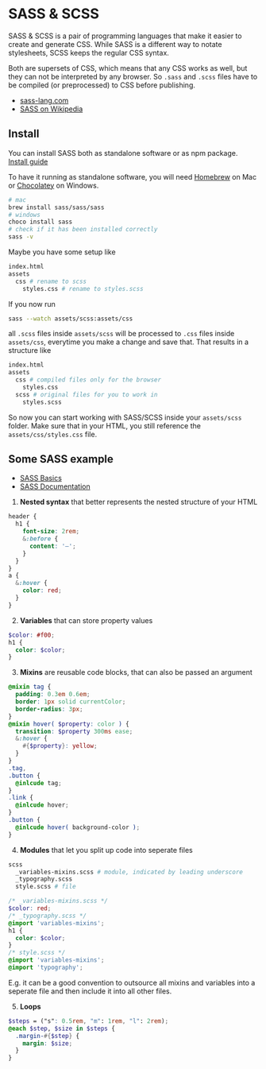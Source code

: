 # SASS & SCSS

SASS & SCSS is a pair of programming languages that make it easier to create and generate CSS. While SASS is a different way to notate stylesheets, SCSS keeps the regular CSS syntax.

Both are supersets of CSS, which means that any CSS works as well, but they can not be interpreted by any browser. So `.sass` and `.scss` files have to be compiled (or preprocessed) to CSS before publishing.

- [sass-lang.com](https://sass-lang.com)
- [SASS on Wikipedia](https://de.wikipedia.org/wiki/Sass_(Stylesheet-Sprache))

## Install

You can install SASS both as standalone software or as npm package.
[Install guide](https://sass-lang.com/install)

To have it running as standalone software, you will need [Homebrew](https://brew.sh) on Mac or [Chocolatey](https://chocolatey.org) on Windows.

```bash
# mac
brew install sass/sass/sass
# windows
choco install sass
# check if it has been installed correctly
sass -v
```

Maybe you have some setup like
```bash
index.html
assets
  css # rename to scss
    styles.css # rename to styles.scss
```
If you now run
```bash
sass --watch assets/scss:assets/css
```
all `.scss` files inside `assets/scss` will be processed to `.css` files inside `assets/css`, everytime you make a change and save that. That results in a structure like
```bash
index.html
assets
  css # compiled files only for the browser
    styles.css
  scss # original files for you to work in
    styles.scss
```
So now you can start working with SASS/SCSS inside your `assets/scss` folder. Make sure that in your HTML, you still reference the `assets/css/styles.css` file.

## Some SASS example

- [SASS Basics](https://sass-lang.com/guide)
- [SASS Documentation](https://sass-lang.com/documentation)

1. **Nested syntax** that better represents the nested structure of your HTML
```scss
header {
  h1 {
    font-size: 2rem;
    &:before {
      content: '–';
    }
  }
}
a {
  &:hover {
    color: red;
  }
}
```

2. **Variables** that can store property values
```scss
$color: #f00;
h1 {
  color: $color;
}
```

3. **Mixins** are reusable code blocks, that can also be passed an argument
```scss
@mixin tag {
  padding: 0.3em 0.6em;
  border: 1px solid currentColor;
  border-radius: 3px;
}
@mixin hover( $property: color ) {
  transition: $property 300ms ease;
  &:hover {
    #{$property}: yellow;
  }
}
.tag,
.button {
  @inlcude tag;
}
.link {
  @inlcude hover;
}
.button {
  @inlcude hover( background-color );
}
```

4. **Modules** that let you split up code into seperate files
```bash
scss
  _variables-mixins.scss # module, indicated by leading underscore
  _typography.scss
  style.scss # file
```
```scss
/* _variables-mixins.scss */
$color: red;
/* _typography.scss */
@import 'variables-mixins';
h1 {
  color: $color;
}
/* style.scss */
@import 'variables-mixins';
@import 'typography';
```
E.g. it can be a good convention to outsource all mixins and variables into a seperate file and then include it into all other files.

5. **Loops**
```scss
$steps = ("s": 0.5rem, "m": 1rem, "l": 2rem);
@each $step, $size in $steps {
  .margin-#{$step} {
    margin: $size;
  }
}
```
